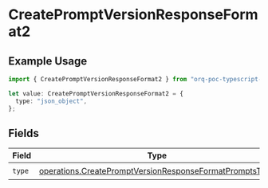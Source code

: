 # CreatePromptVersionResponseFormat2

## Example Usage

```typescript
import { CreatePromptVersionResponseFormat2 } from "orq-poc-typescript-multi-env-version/models/operations";

let value: CreatePromptVersionResponseFormat2 = {
  type: "json_object",
};
```

## Fields

| Field                                                                                                                              | Type                                                                                                                               | Required                                                                                                                           | Description                                                                                                                        |
| ---------------------------------------------------------------------------------------------------------------------------------- | ---------------------------------------------------------------------------------------------------------------------------------- | ---------------------------------------------------------------------------------------------------------------------------------- | ---------------------------------------------------------------------------------------------------------------------------------- |
| `type`                                                                                                                             | [operations.CreatePromptVersionResponseFormatPromptsType](../../models/operations/createpromptversionresponseformatpromptstype.md) | :heavy_check_mark:                                                                                                                 | N/A                                                                                                                                |
